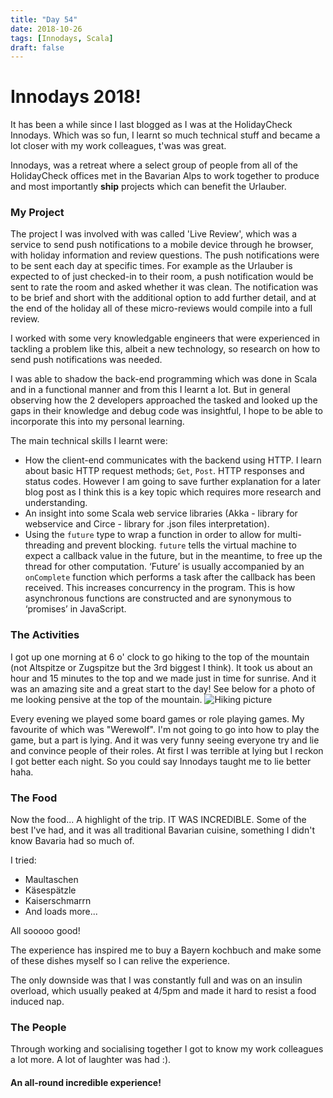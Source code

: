 ```yaml
---
title: "Day 54"
date: 2018-10-26
tags: [Innodays, Scala]
draft: false
---
```

# Innodays 2018!

It has been a while since I last blogged as I was at the HolidayCheck Innodays. Which was so fun, I learnt so much technical stuff and became a lot closer with my work colleagues, t'was was great.

Innodays, was a retreat where a select group of people from all of the HolidayCheck offices met in the Bavarian Alps to work together to produce and most importantly **ship** projects which can benefit the Urlauber.

### My Project

The project I was involved with was called 'Live Review', which was a service to send push notifications to a mobile device through he browser, with holiday information and review questions. The push notifications were to be sent each day at specific times. For example as the Urlauber is expected to of just checked-in to their room, a push notification would be sent to rate the room and asked whether it was clean. The notification was to be brief and short with the additional option to add further detail, and at the end of the holiday all of these micro-reviews would compile into a full review.

I worked with some very knowledgable engineers that were experienced in tackling a problem like this, albeit a new technology, so research on how to send push notifications was needed.

I was able to shadow the back-end programming which was done in Scala and in a functional manner and from this I learnt a lot. But in general observing how the 2 developers approached the tasked and looked up the gaps in their knowledge and debug code was insightful, I hope to be able to incorporate this into my personal learning.

The main technical skills I learnt were:

- How the client-end communicates with the backend using HTTP. I learn about basic HTTP request methods; `Get`, `Post`. HTTP responses and status codes. However I am going to save further explanation for a later blog post as I think this is a key topic which requires more research and understanding.
- An insight into some Scala web service libraries (Akka - library for webservice and Circe - library for .json files interpretation).
- Using the `future` type to wrap a function in order to allow for multi-threading and prevent blocking. `future` tells the virtual machine to expect a callback value in the future, but in the meantime, to free up the thread for other computation. ‘Future’ is usually accompanied by an `onComplete` function which performs a task after the callback has been received. This increases concurrency in the program. This is how asynchronous functions are constructed and are synonymous to ‘promises’ in JavaScript.

### The Activities

I got up one morning at 6 o' clock to go hiking to the top of the mountain (not Altspitze or Zugspitze but the 3rd biggest I think). It took us about an hour and 15 minutes to the top and we made just in time for sunrise. And it was an amazing site and a great start to the day! See below for a photo of me looking pensive at the top of the mountain.
![Hiking picture](/Images/GarmischPic.JPG)

Every evening we played some board games or role playing games. My favourite of which was "Werewolf". I'm not going to go into how to play the game, but a part is lying. And it was very funny seeing everyone try and lie and convince people of their roles. At first I was terrible at lying but I reckon I got better each night. So you could say Innodays taught me to lie better haha.

### The Food

Now the food... A highlight of the trip. IT WAS INCREDIBLE. Some of the best I've had, and it was all traditional Bavarian cuisine, something I didn't know Bavaria had so much of.

I tried:

- Maultaschen
- Käsespätzle
- Kaiserschmarrn
- And loads more...

All sooooo good!

The experience has inspired me to buy a Bayern kochbuch and make some of these dishes myself so I can relive the experience.

The only downside was that I was constantly full and was on an insulin overload, which usually peaked at 4/5pm and made it hard to resist a food induced nap.

### The People

Through working and socialising together I got to know my work colleagues a lot more. A lot of laughter was had :).

#### An all-round incredible experience!

